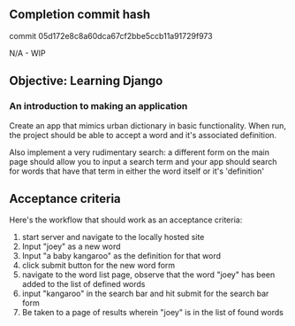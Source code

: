 ## Completion commit hash
commit 05d172e8c8a60dca67cf2bbe5ccb11a91729f973

N/A - WIP

## Objective: Learning Django

### An introduction to making an application

Create an app that mimics urban dictionary in basic functionality. When run, the project should be able to accept a word and it's associated definition.

Also implement a very rudimentary search: a different form on the main page should allow you to input a search term and your app should search for words that have that term in either the word itself or it's 'definition'

## Acceptance criteria

Here's the workflow that should work as an acceptance criteria:

1. start server and navigate to the locally hosted site
2. Input "joey" as a new word
3. Input "a baby kangaroo" as the definition for that word
4. click submit button for the new word form
5. navigate to the word list page, observe that the word "joey" has been added to the list of defined words
6. input "kangaroo" in the search bar and hit submit for the search bar form
7. Be taken to a page of results wherein "joey" is in the list of found words
